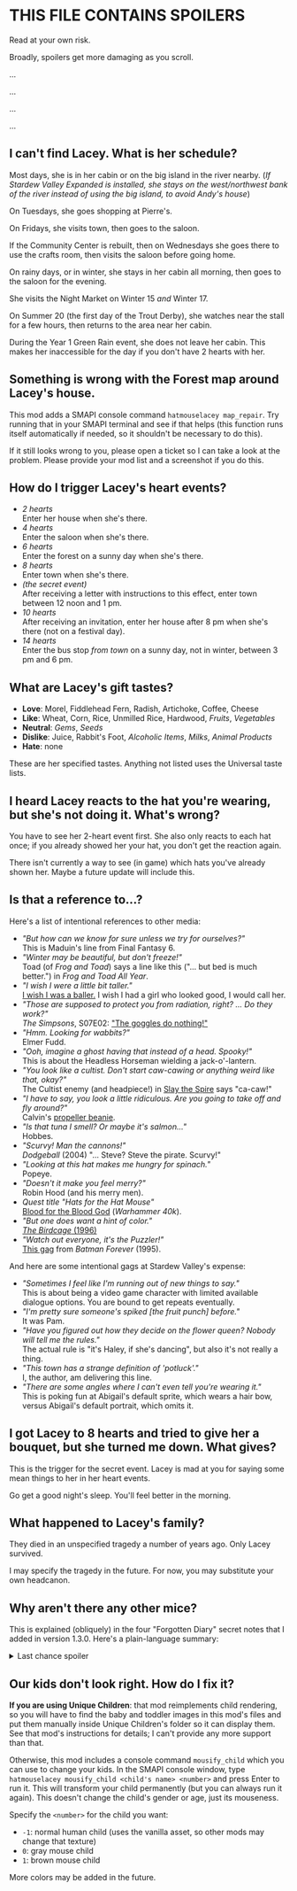 # THIS FILE CONTAINS SPOILERS
Read at your own risk.

Broadly, spoilers get more damaging as you scroll.

...

...

...

...

## I can't find Lacey. What is her schedule?

Most days, she is in her cabin or on the big island in the river nearby. (*If Stardew Valley Expanded is installed, she stays on the west/northwest bank of the river instead of using the big island, to avoid Andy's house*)

On Tuesdays, she goes shopping at Pierre's.

On Fridays, she visits town, then goes to the saloon.

If the Community Center is rebuilt, then on Wednesdays she goes there to use
the crafts room, then visits the saloon before going home.

On rainy days, or in winter, she stays in her cabin all morning, then goes to
the saloon for the evening.

She visits the Night Market on Winter 15 *and* Winter 17.

On Summer 20 (the first day of the Trout Derby), she watches near the stall
for a few hours, then returns to the area near her cabin.

During the Year 1 Green Rain event, she does not leave her cabin. This makes
her inaccessible for the day if you don't have 2 hearts with her.

## Something is wrong with the Forest map around Lacey's house.

This mod adds a SMAPI console command `hatmouselacey map_repair`. Try running
that in your SMAPI terminal and see if that helps (this function runs itself
automatically if needed, so it shouldn't be necessary to do this).

If it still looks wrong to you, please open a ticket so I can take a look at
the problem. Please provide your mod list and a screenshot if you do this.

## How do I trigger Lacey's heart events?

* *2 hearts*\
Enter her house when she's there.
* *4 hearts*\
Enter the saloon when she's there.
* *6 hearts*\
Enter the forest on a sunny day when she's there.
* *8 hearts*\
Enter town when she's there.
* *(the secret event)*\
After receiving a letter with instructions to this effect, enter town between
12 noon and 1 pm.
* *10 hearts*\
After receiving an invitation, enter her house after 8 pm when she's there
(not on a festival day).
* *14 hearts*\
Enter the bus stop *from town* on a sunny day, not in winter, between 3 pm
and 6 pm.

## What are Lacey's gift tastes?

* **Love**: Morel, Fiddlehead Fern, Radish, Artichoke, Coffee, Cheese
* **Like**: Wheat, Corn, Rice, Unmilled Rice, Hardwood, *Fruits*, *Vegetables*
* **Neutral**: *Gems*, *Seeds*
* **Dislike**: Juice, Rabbit's Foot, *Alcoholic Items*, *Milks*, *Animal Products*
* **Hate**: none

These are her specified tastes. Anything not listed uses the Universal taste
lists.

## I heard Lacey reacts to the hat you're wearing, but she's not doing it. What's wrong?

You have to see her 2-heart event first. She also only reacts to each hat once;
if you already showed her your hat, you don't get the reaction again.

There isn't currently a way to see (in game) which hats you've already shown
her. Maybe a future update will include this.

## Is that a reference to...?
Here's a list of intentional references to other media:

* *"But how can we know for sure unless we try for ourselves?"*\
This is Maduin's line from Final Fantasy 6.
* *"Winter may be beautiful, but don't freeze!"*\
Toad (of *Frog and Toad*) says a line like this ("... but bed is much better.")
in *Frog and Toad All Year*.
* *"I wish I were a little bit taller."*\
[I wish I was a baller.](https://www.youtube.com/watch?v=cmXZOI7cM0M)
I wish I had a girl who looked good, I would call her.
* *"Those are supposed to protect you from radiation, right?
... Do they work?"*\
*The Simpsons*, S07E02: ["The goggles do nothing!"](https://frinkiac.com/caption/S07E02/966381)
* *"Hmm. Looking for wabbits?"*\
Elmer Fudd.
* *"Ooh, imagine a ghost having that instead of a head. Spooky!"*\
This is about the Headless Horseman wielding a jack-o'-lantern.
* *"You look like a cultist. Don't start caw-cawing or anything weird like
that, okay?"*\
The Cultist enemy (and headpiece!) in [Slay the Spire](https://www.megacrit.com/)
says "ca-caw!"
* *"I have to say, you look a little ridiculous. Are you going to take off and
fly around?"*\
Calvin's [propeller beanie](https://assets.amuniversal.com/4753ecc0deca013171a6005056a9545d).
* *"Is that tuna I smell? Or maybe it's salmon..."*\
Hobbes.
* *"Scurvy! Man the cannons!"*\
*Dodgeball* (2004) "... Steve? Steve the pirate. Scurvy!"
* *"Looking at this hat makes me hungry for spinach."*\
Popeye.
* *"Doesn't it make you feel merry?"*\
Robin Hood (and his merry men).
* *Quest title "Hats for the Hat Mouse"*\
[Blood for the Blood God](https://knowyourmeme.com/memes/blood-for-the-blood-god)
(*Warhammer 40k*).
* *"But one does want a hint of color."*\
[*The Birdcage* (1996)](https://www.youtube.com/embed/N-CVGYw8ST4?start=144&end=154)
* *"Watch out everyone, it's the Puzzler!"*\
[This gag](https://www.youtube.com/embed/qxNsRo4eYuA?start=9&end=13) from *Batman Forever* (1995).

And here are some intentional gags at Stardew Valley's expense:

* *"Sometimes I feel like I'm running out of new things to say."*\
This is about being a video game character with limited available dialogue
options. You are bound to get repeats eventually.
* *"I'm pretty sure someone's spiked [the fruit punch] before."*\
It was Pam.
* *"Have you figured out how they decide on the flower queen? Nobody will tell
me the rules."*\
The actual rule is "it's Haley, if she's dancing", but also it's not really a
thing.
* *"This town has a strange definition of 'potluck'."*\
I, the author, am delivering this line.
* *"There are some angles where I can't even tell you're wearing it."*\
This is poking fun at Abigail's default sprite, which wears a hair bow, versus
Abigail's default portrait, which omits it.

## I got Lacey to 8 hearts and tried to give her a bouquet, but she turned me down. What gives?

This is the trigger for the secret event. Lacey is mad at you for saying some
mean things to her in her heart events.

Go get a good night's sleep. You'll feel better in the morning.

## What happened to Lacey's family?

They died in an unspecified tragedy a number of years ago. Only Lacey survived.

I may specify the tragedy in the future. For now, you may substitute your own
headcanon.

## Why aren't there any other mice?

This is explained (obliquely) in the four "Forgotten Diary" secret notes that
I added in version 1.3.0. Here's a plain-language summary:

<details><summary>Last chance spoiler</summary>
Lacey's parents were human thieves who had worked together for years. Their
final mark was a very wealthy recluse who turned out to be a vengeful wizard;
he caught them and cursed them, transforming them into humanoid mice.

They were distraught for a time, but soon enough she convinced him (and
herself) to assume a new name and leave their old life behind. They married and
had two daughters (both mice): Lacey is the younger.

They concealed the truth from the girls, and died suddenly before telling them,
so Lacey never found out. As the product of a unique curse, her parents were
the only two humanoid mice in existence; Lacey is now the only one.
</details>

## Our kids don't look right. How do I fix it?

**If you are using Unique Children**: that mod reimplements child rendering,
so you will have to find the baby and toddler images in this mod's files and
put them manually inside Unique Children's folder so it can display them.
See that mod's instructions for details; I can't provide any more support than
that.

Otherwise, this mod includes a console command `mousify_child` which you can
use to change your kids. In the SMAPI console window, type `hatmouselacey
mousify_child <child's name> <number>` and press Enter to run it. This will
transform your child permanently (but you can always run it again). This
doesn't change the child's gender or age, just its mouseness.

Specify the `<number>` for the child you want:

* `-1`: normal human child (uses the vanilla asset, so other mods may change that texture)
* `0`: gray mouse child
* `1`: brown mouse child

More colors may be added in the future.
